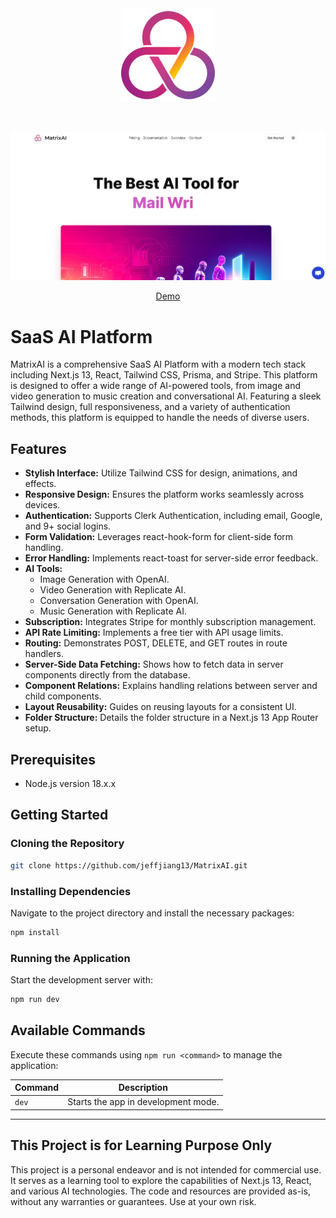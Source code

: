 
<div align="center" id="top" className="mb-10">
<img src="./app/favicon.ico" alt="icon" width="150" height="150" />

&#xa0;

  <img src="./public/preview.png" alt="preview" />

<a href="https://jj-matrix-ai.vercel.app/">Demo</a>

</div>

# SaaS AI Platform

MatrixAI is a comprehensive SaaS AI Platform with a modern tech stack including Next.js 13, React, Tailwind CSS, Prisma, and Stripe. This platform is designed to offer a wide range of AI-powered tools, from image and video generation to music creation and conversational AI. Featuring a sleek Tailwind design, full responsiveness, and a variety of authentication methods, this platform is equipped to handle the needs of diverse users.

## Features

- **Stylish Interface:** Utilize Tailwind CSS for design, animations, and effects.
- **Responsive Design:** Ensures the platform works seamlessly across devices.
- **Authentication:** Supports Clerk Authentication, including email, Google, and 9+ social logins.
- **Form Validation:** Leverages react-hook-form for client-side form handling.
- **Error Handling:** Implements react-toast for server-side error feedback.
- **AI Tools:**
  - Image Generation with OpenAI.
  - Video Generation with Replicate AI.
  - Conversation Generation with OpenAI.
  - Music Generation with Replicate AI.
- **Subscription:** Integrates Stripe for monthly subscription management.
- **API Rate Limiting:** Implements a free tier with API usage limits.
- **Routing:** Demonstrates POST, DELETE, and GET routes in route handlers.
- **Server-Side Data Fetching:** Shows how to fetch data in server components directly from the database.
- **Component Relations:** Explains handling relations between server and child components.
- **Layout Reusability:** Guides on reusing layouts for a consistent UI.
- **Folder Structure:** Details the folder structure in a Next.js 13 App Router setup.

## Prerequisites

- Node.js version 18.x.x

## Getting Started

### Cloning the Repository

```bash
git clone https://github.com/jeffjiang13/MatrixAI.git
```

### Installing Dependencies

Navigate to the project directory and install the necessary packages:

```bash
npm install
```

### Running the Application

Start the development server with:

```bash
npm run dev
```

## Available Commands

Execute these commands using `npm run <command>` to manage the application:

| Command | Description                                |
|---------|--------------------------------------------|
| `dev`   | Starts the app in development mode.        |

---


## This Project is for Learning Purpose Only
This project is a personal endeavor and is not intended for commercial use. It serves as a learning tool to explore the capabilities of Next.js 13, React, and various AI technologies. The code and resources are provided as-is, without any warranties or guarantees. Use at your own risk.
